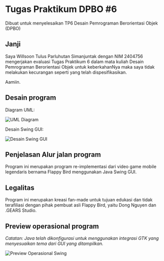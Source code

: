# Tugas Praktikum DPBO #6

Dibuat untuk menyelesaikan TP6 Desain Pemrograman Berorientasi Objek (DPBO)

## Janji

Saya Willsoon Tulus Parluhutan Simanjuntak dengan NIM 2404756 mengerjakan evaluasi Tugas Praktikum 6 dalam mata kuliah Desain Pemrograman Berorientasi Objek untuk keberkahanNya maka saya tidak melakukan kecurangan seperti yang telah dispesifikasikan. 

Aamiin.

## Desain program

Diagram UML:

![UML Diagram](Dokumentasi/uml_diagram.svg)

Desain Swing GUI:

![Desain Swing GUI](Dokumentasi/gui_design.png)

## Penjelasan Alur jalan program

Program ini merupakan program re-implementasi dari video game mobile legendaris bernama Flappy Bird menggunakan Java Swing GUI.

## Legalitas

Program ini merupakan kreasi fan-made untuk tujuan edukasi dan tidak terafiliasi dengan pihak pembuat asli Flappy Bird, yaitu Dong Nguyen dan .GEARS Studio.

## Preview operasional program

_Catatan: Java telah dikonfigurasi untuk menggunakan integrasi GTK yang menyesuaikan tema dari GUI yang ditampilkan._

![Preview Operasional Swing](Dokumentasi/preview.webp)
